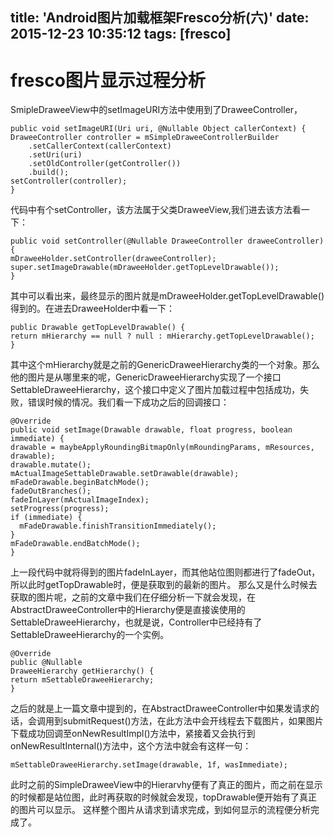title: 'Android图片加载框架Fresco分析(六)'
date: 2015-12-23 10:35:12
tags: [fresco]
---
# fresco图片显示过程分析

SmipleDraweeView中的setImageURI方法中使用到了DraweeController，

	public void setImageURI(Uri uri, @Nullable Object callerContext) {
    DraweeController controller = mSimpleDraweeControllerBuilder
        .setCallerContext(callerContext)
        .setUri(uri)
        .setOldController(getController())
        .build();
    setController(controller);
  	}

代码中有个setController，该方法属于父类DraweeView,我们进去该方法看一下：

	public void setController(@Nullable DraweeController draweeController) {
    mDraweeHolder.setController(draweeController);
    super.setImageDrawable(mDraweeHolder.getTopLevelDrawable());
  	}

其中可以看出来，最终显示的图片就是mDraweeHolder.getTopLevelDrawable()得到的。在进去DraweeHolder中看一下：

	public Drawable getTopLevelDrawable() {
    return mHierarchy == null ? null : mHierarchy.getTopLevelDrawable();
  	}
<!--more-->
其中这个mHierarchy就是之前的GenericDraweeHierarchy类的一个对象。那么他的图片是从哪里来的呢，GenericDraweeHierarchy实现了一个接口SettableDraweeHierarchy，这个接口中定义了图片加载过程中包括成功，失败，错误时候的情况。我们看一下成功之后的回调接口：

  	@Override
  	public void setImage(Drawable drawable, float progress, boolean immediate) {
    drawable = maybeApplyRoundingBitmapOnly(mRoundingParams, mResources, drawable);
    drawable.mutate();
    mActualImageSettableDrawable.setDrawable(drawable);
    mFadeDrawable.beginBatchMode();
    fadeOutBranches();
    fadeInLayer(mActualImageIndex);
    setProgress(progress);
    if (immediate) {
      mFadeDrawable.finishTransitionImmediately();
    }
    mFadeDrawable.endBatchMode();
  	}

上一段代码中就将得到的图片fadeInLayer，而其他站位图则都进行了fadeOut，所以此时getTopDrawable时，便是获取到的最新的图片。
那么又是什么时候去获取的图片呢，之前的文章中我们在仔细分析一下就会发现，在AbstractDraweeController中的Hierarchy便是直接诶使用的SettableDraweeHierarchy，也就是说，Controller中已经持有了SettableDraweeHierarchy的一个实例。

	@Override
  	public @Nullable
  	DraweeHierarchy getHierarchy() {
    return mSettableDraweeHierarchy;
  	}

之后的就是上一篇文章中提到的，在AbstractDraweeController中如果发请求的话，会调用到submitRequest()方法，在此方法中会开线程去下载图片，如果图片下载成功回调至onNewResultImpl()方法中，紧接着又会执行到onNewResultInternal()方法中，这个方法中就会有这样一句：
	
    mSettableDraweeHierarchy.setImage(drawable, 1f, wasImmediate);

此时之前的SimpleDraweeView中的Hierarvhy便有了真正的图片，而之前在显示的时候都是站位图，此时再获取的时候就会发现，topDrawable便开始有了真正的图片可以显示。
这样整个图片从请求到请求完成，到如何显示的流程便分析完成了。